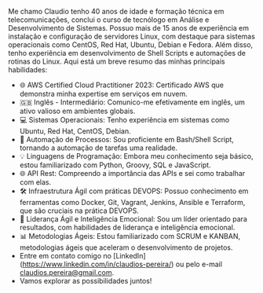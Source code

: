 Me chamo Claudio tenho 40 anos de idade e formação técnica em telecomunicações, conclui o  curso de tecnólogo em Análise e Desenvolvimento de Sistemas. 
Possuo mais de 15 anos de experiência em instalação e configuração de servidores Linux, com destaque para sistemas operacionais como CentOS, Red Hat, Ubuntu, Debian e Fedora. Além disso, tenho experiência em desenvolvimento de Shell Scripts e automações de rotinas do Linux. 
Aqui está um breve resumo das minhas principais habilidades:
- 🌐 AWS Certified Cloud Practitioner 2023: Certificado AWS que demonstra minha expertise em serviços em nuvem.
- 🇬🇧 Inglês - Intermediário: Comunico-me efetivamente em inglês, um ativo valioso em ambientes globais.
- 💻 Sistemas Operacionais: Tenho experiência em sistemas como Ubuntu, Red Hat, CentOS, Debian.
- 🤖 Automação de Processos: Sou proficiente em Bash/Shell Script, tornando a automação de tarefas uma realidade.
- 💡 Linguagens de Programação: Embora meu conhecimento seja básico, estou familiarizado com Python, Groovy, SQL e JavaScript.
- 🌐 API Rest: Compreendo a importância das APIs e sei como trabalhar com elas.
- 🛠️ Infraestrutura Ágil com práticas DEVOPS: Possuo conhecimento em ferramentas como Docker, Git, Vagrant, Jenkins, Ansible e Terraform, que são cruciais na prática DEVOPS.
- 🤝 Liderança Ágil e Inteligência Emocional: Sou um líder orientado para resultados, com habilidades de liderança e inteligência emocional.
- 📊 Metodologias Ágeis: Estou familiarizado com SCRUM e KANBAN, metodologias ágeis que aceleram o desenvolvimento de projetos.
- Entre em contato comigo no [LinkedIn] (https://www.linkedin.com/in/claudios-pereira/) ou pelo e-mail claudios.pereira@gmail.com.
- Vamos explorar as possibilidades juntos!
